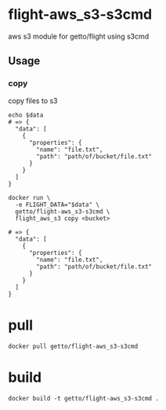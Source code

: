 # flight-aws_s3-s3cmd

aws s3 module for getto/flight using s3cmd

## Usage

### copy

copy files to s3

```
echo $data
# => {
  "data": [
    {
      "properties": {
        "name": "file.txt",
        "path": "path/of/bucket/file.txt"
      }
    }
  ]
}

docker run \
  -e FLIGHT_DATA="$data" \
  getto/flight-aws_s3-s3cmd \
  flight_aws_s3 copy <bucket>

# => {
  "data": [
    {
      "properties": {
        "name": "file.txt",
        "path": "path/of/bucket/file.txt"
      }
    }
  ]
}
```

# pull

```
docker pull getto/flight-aws_s3-s3cmd
```

# build

```
docker build -t getto/flight-aws_s3-s3cmd .
```
